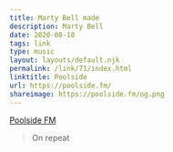 ```yaml
---
title: Marty Bell made
description: Marty Bell
date: 2020-08-18
tags: link
type: music
layout: layouts/default.njk
permalink: /link/71/index.html
linktitle: Poolside
url: https://poolside.fm/
shareimage: https://poolside.fm/og.png
---
```


[Poolside FM](https://poolside.fm/)

> On repeat
